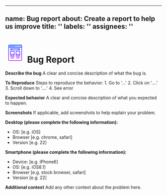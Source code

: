 ***

## name: Bug report&#xD;&#xA;about: Create a report to help us improve&#xD;&#xA;title: ''&#xD;&#xA;labels: ''&#xD;&#xA;assignees: ''

# ![image info](/docs/assets/icons/icons8-template-64.png) Bug Report

**Describe the bug** A clear and concise description of what the bug is.

**To Reproduce** Steps to reproduce the behavior: 1. Go to '...' 2. Click on '....' 3. Scroll down to '....' 4. See error

**Expected behavior** A clear and concise description of what you expected to happen.

**Screenshots** If applicable, add screenshots to help explain your problem.

**Desktop (please complete the following information):**

- OS: \[e.g. iOS]
- Browser \[e.g. chrome, safari]
- Version \[e.g. 22]

**Smartphone (please complete the following information):**

- Device: \[e.g. iPhone6]
- OS: \[e.g. iOS8.1]
- Browser \[e.g. stock browser, safari]
- Version \[e.g. 22]

**Additional context** Add any other context about the problem here.
